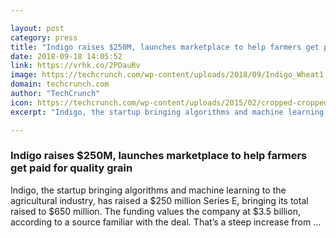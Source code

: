 ```yaml
---

layout: post
category: press
title: "Indigo raises $250M, launches marketplace to help farmers get paid for quality grain"
date: 2018-09-18 14:05:52
link: https://vrhk.co/2POauRv
image: https://techcrunch.com/wp-content/uploads/2018/09/Indigo_Wheat1.jpeg?w=600
domain: techcrunch.com
author: "TechCrunch"
icon: https://techcrunch.com/wp-content/uploads/2015/02/cropped-cropped-favicon-gradient.png?w=180
excerpt: "Indigo, the startup bringing algorithms and machine learning to the agricultural industry, has raised a $250 million Series E, bringing its total raised to $650 million. The funding values the company at $3.5 billion, according to a source familiar with the deal. That’s a steep increase from …"

---
```


### Indigo raises $250M, launches marketplace to help farmers get paid for quality grain

Indigo, the startup bringing algorithms and machine learning to the agricultural industry, has raised a $250 million Series E, bringing its total raised to $650 million. The funding values the company at $3.5 billion, according to a source familiar with the deal. That’s a steep increase from …